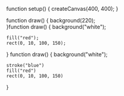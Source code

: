 
function setup() {
  createCanvas(400, 400);
}

function draw() {
  background(220);     
}function draw() {
    background("white");

    fill("red");
    rect(0, 10, 100, 150);
}
function draw() {
    background("white");
    
    stroke("blue") 
    fill("red") 
    rect(0, 10, 100, 150)
}


 
